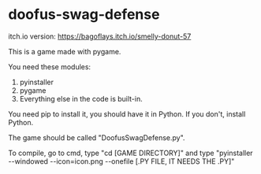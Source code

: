 # doofus-swag-defense
itch.io version: https://bagoflays.itch.io/smelly-donut-57

This is a game made with pygame.

You need these modules: 
1. pyinstaller
2. pygame
3. Everything else in the code is built-in.

You need pip to install it, you should have it in Python. If you don't, install Python.

The game should be called "DoofusSwagDefense.py".

To compile, go to cmd, type "cd [GAME DIRECTORY]" and type "pyinstaller --windowed --icon=icon.png --onefile [.PY FILE, IT NEEDS THE .PY]"

